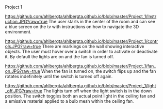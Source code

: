 Project 1

https://github.com/ahlbergta/ahlbergta.github.io/blob/master/Project_1/Instruction.JPG?raw=true
The user starts in the center of the room and can see a blue screen on the tv with instructions on how to navigate the 3D environment.

https://github.com/ahlbergta/ahlbergta.github.io/blob/master/Project_1/controls.JPG?raw=true
There are markings on the wall showing interactive objects. The user must hover over a switch in order to activate or deactivate it. By default the lights are on and the fan is turned off.

https://github.com/ahlbergta/ahlbergta.github.io/blob/master/Project_1/fan_on.JPG?raw=true
When the fan is turned on, the switch flips up and the fan rotates indefinitely until the switch is turned off again.

https://github.com/ahlbergta/ahlbergta.github.io/blob/master/Project_1/light_off.JPG?raw=true
The lights turn off when the light switch is in the down position. The switch toggles both an actual point light in the ceiling fan and a emissive material applied to a bulb mesh within the ceiling fan.
